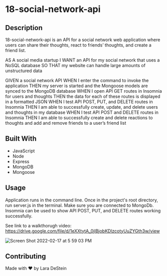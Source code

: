 # 18-social-network-api

## Description

18-social-network-api is an API for a social network web application where users can share their thoughts, react to friends’ thoughts, and create a friend list.

AS A social media startup
I WANT an API for my social network that uses a NoSQL database
SO THAT my website can handle large amounts of unstructured data

GIVEN a social network API
WHEN I enter the command to invoke the application
THEN my server is started and the Mongoose models are synced to the MongoDB database
WHEN I open API GET routes in Insomnia for users and thoughts
THEN the data for each of these routes is displayed in a formatted JSON
WHEN I test API POST, PUT, and DELETE routes in Insomnia
THEN I am able to successfully create, update, and delete users and thoughts in my database
WHEN I test API POST and DELETE routes in Insomnia
THEN I am able to successfully create and delete reactions to thoughts and add and remove friends to a user’s friend list

## Built With

* JavaScript
* Node
* Express
* MongoDB
* Mongoose

## Usage

Application runs in the command line. Once in the project's root directory, run server.js in the terminal. Make sure you are connected to MongoDb. Insomnia can be used to show API POST, PUT, and DELETE routes working successfully. 

See link to a walkthorugh video: https://drive.google.com/file/d/1eXXtytA_0jIBjobKDlzcotyUuZYGth3w/view

![Screen Shot 2022-02-17 at 5 59 03 PM](https://user-images.githubusercontent.com/88476888/154585715-8affa184-32c8-4543-b557-11f11d7b7656.png)

## Contributing
Made with &hearts; by Lara DeStein
